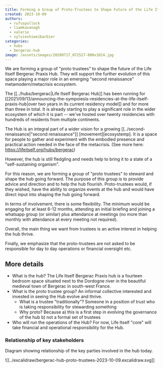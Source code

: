 ```yaml
---
title: Forming a Group of Proto-Trustees to Shape Future of the Life Itself Bergerac Hub
created: 2023-10-09
authors:
  - rufuspollock
  - liamkavanagh
  - valerie
  - sylvieshiweibarbier
categories:
  - hubs
  - bergerac-hub
image: /assets/images/20200717_072527-800x1024.jpg
---
```

We are forming a group of "proto trustees" to shape the future of the Life Itself Bergerac Praxis Hub. They will support the further evolution of this space playing a major role in an emerging "second renaissance" metamodern/metacrisis ecosystem.

The [[../hubs/bergerac|Life Itself Bergerac Hub]] has been running for [[2021/09/13/announcing-the-sympoiesis-residencies-at-the-life-itself-praxis-hub|over two years in its current residency model]] and for more than three in total. It is already starting to play a significant role in the wider ecosystem of which it is part -- we've hosted over twenty residencies with hundreds of residents from multiple continents.

The Hub is an integral part of a wider vision for a growing [[../second-renaissance|"second renaissance"]] [movement][ecosystemp]. It is a space for people to gather and experiment with the embodied presence and practical action needed in the face of the metacrisis. (See more here: https://lifeitself.org/hubs/bergerac)

[ecosystem]: https://ecosystem.lifeitself.org/

However, the hub is still fledgling and needs help to bring it to a state of a "self-sustaining organism".

For this reason, we are forming a group of "proto trustees" to steward and shape the hub going forward. The purpose of this group is to provide advice and direction and to help the hub flourish. Proto-trustees would, if they wished, have the ability to organize events at the hub and would have direct input into shaping the hub going forward.

In terms of involvement, there is some flexibility. The minimum would be engaging for at least 6-12 months, attending an initial briefing and joining a whatsapp group (or similar) plus attendance at meetings (no more than monthly with attendance at every meeting not required).

Overall, the main thing we want from trustees is an active interest in helping the hub thrive.

Finally, we emphasize that the proto-trustees are not asked to be responsible for day to day operations or financial oversight etc.

## More details

- What is the hub? The Life Itself Bergerac Praxis hub is a fourteen bedroom space situated next to the Dordogne river in the beautiful medieval town of Bergerac in south-west France.
- What is the proto trustee group? An informal collective interested and invested in seeing the Hub evolve and thrive.
  - What is a trustee "traditionally"? Someone in a position of trust who is taking responsibility for stewarding something
  - Why proto? Because a) this is a first step in evolving the governance of the hub b) not a formal set of trustees
- Who will run the operations of the Hub? For now, Life Itself "core" will take financial and operational responsibility for the Hub.

### Relationship of key stakeholders

Diagram showing relationship of the key parties involved in the hub today.

![[../excalidraw/bergerac-hub-proto-trustees-2023-10-09.excalidraw.svg]]